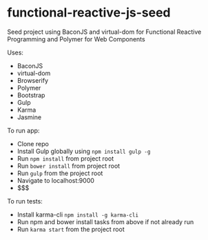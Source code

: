 functional-reactive-js-seed
=======================

Seed project using BaconJS and virtual-dom for Functional Reactive Programming and Polymer for Web Components

Uses:

* BaconJS
* virtual-dom
* Browserify
* Polymer
* Bootstrap
* Gulp
* Karma
* Jasmine


To run app:

* Clone repo
* Install Gulp globally using `npm install gulp -g`
* Run `npm install` from project root
* Run `bower install` from project root
* Run `gulp` from the project root
* Navigate to localhost:9000
* $$$

To run tests:

* Install karma-cli `npm install -g karma-cli`
* Run npm and bower install tasks from above if not already run
* Run `karma start` from the project root





